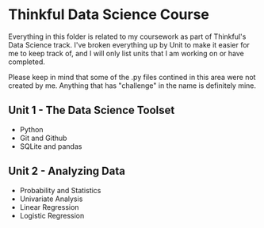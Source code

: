 # Thinkful Data Science Course #

Everything in this folder is related to my coursework as part of Thinkful's Data Science track. I've broken everything up by Unit to make it easier for me to keep track of, and I will only list units that I am working on or have completed.

Please keep in mind that some of the .py files contined in this area were not created by me. Anything that has "challenge" in the name is definitely mine.

## Unit 1 - The Data Science Toolset ##
* Python
* Git and Github
* SQLite and pandas

## Unit 2 - Analyzing Data ##
* Probability and Statistics
* Univariate Analysis
* Linear Regression
* Logistic Regression
